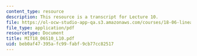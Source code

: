```yaml
---
content_type: resource
description: This resource is a transcript for Lecture 10.
file: https://ol-ocw-studio-app-qa.s3.amazonaws.com/courses/18-06-linear-algebra-spring-2010/beb0af47395afc99fabf9cb77cc82517_MIT18_06S10_L10.pdf
file_type: application/pdf
resourcetype: Document
title: MIT18_06S10_L10.pdf
uid: beb0af47-395a-fc99-fabf-9cb77cc82517
---
```

